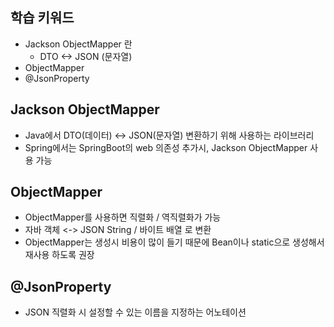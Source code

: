 ## 학습 키워드
- Jackson ObjectMapper 란
	* DTO <-> JSON (문자열)
- ObjectMapper
- @JsonProperty

## Jackson ObjectMapper
* Java에서 DTO(데이터) <-> JSON(문자열) 변환하기 위해 사용하는 라이브러리
* Spring에서는 SpringBoot의 web 의존성 추가시, Jackson ObjectMapper 사용 가능

## ObjectMapper
* ObjectMapper를 사용하면 직렬화 / 역직렬화가 가능
* 자바 객체 <-> JSON String / 바이트 배열 로 변환
* ObjectMapper는 생성시 비용이 많이 들기 때문에 Bean이나 static으로 생성해서 재사용 하도록 권장

## @JsonProperty
* JSON 직렬화 시 설정할 수 있는 이름을 지정하는 어노테이션